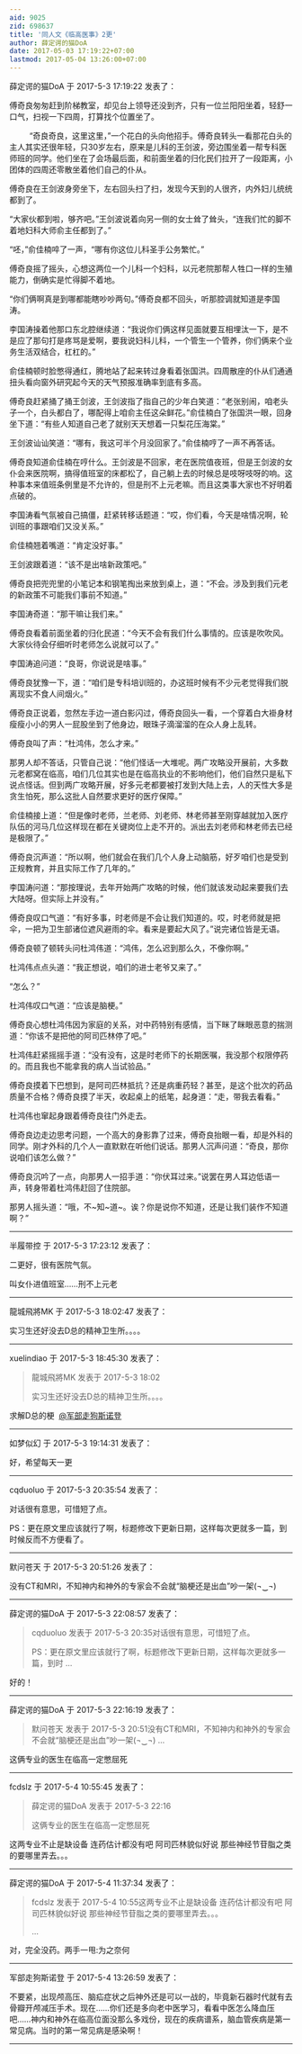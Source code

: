 ```yaml
---
aid: 9025
zid: 698637
title: '同人文《临高医事》2更'
author: 薛定谔的猫DoA
date: 2017-05-03 17:19:22+07:00
lastmod: 2017-05-04 13:26:00+07:00
---
```


薛定谔的猫DoA 于 2017-5-3 17:19:22 发表了：

傅奇良匆匆赶到阶梯教室，却见台上领导还没到齐，只有一位兰阳阳坐着，轻舒一口气，扫视一下四周，打算找个位置坐了。

         “奇良奇良，这里这里，”一个花白的头向他招手。傅奇良转头一看那花白头的主人其实还很年轻，只30岁左右，原来是儿科的王剑波，旁边围坐着一帮专科医师班的同学。他们坐在了会场最后面，和前面坐着的归化民们拉开了一段距离，小团体的四周还零散坐着他们自己的仆从。

傅奇良在王剑波身旁坐下，左右回头扫了扫，发现今天到的人很齐，内外妇儿统统都到了。

“大家伙都到啦，够齐吧。”王剑波说着向另一侧的女士耸了耸头，“连我们忙的脚不着地妇科大师俞主任都到了。”

“呸，”俞佳楠啐了一声，“哪有你这位儿科圣手公务繁忙。”

傅奇良摇了摇头，心想这两位一个儿科一个妇科，以元老院那帮人牲口一样的生殖能力，倒确实是忙得脚不着地。

“你们俩啊真是到哪都能瞎吵吵两句。”傅奇良都不回头，听那腔调就知道是李国涛。

李国涛操着他那口东北腔继续道：“我说你们俩这样见面就要互相埋汰一下，是不是应了那句打是疼骂是爱啊，要我说妇科儿科，一个管生一个管养，你们俩来个业务生活双结合，杠杠的。”

俞佳楠顿时脸憋得通红，腾地站了起来转过身看着张国洪。四周散座的仆从们通通扭头看向窗外研究起今天的天气预报准确率到底有多高。

傅奇良赶紧捅了捅王剑波，王剑波指了指自己的少年白笑道：“老张别闹，咱老头子一个，白头都白了，哪配得上咱俞主任这朵鲜花。”俞佳楠白了张国洪一眼，回身坐下道：“有些人知道自己老了就别天天想着一只梨花压海棠。”

王剑波讪讪笑道：“哪有，我这可半个月没回家了。”俞佳楠哼了一声不再答话。

傅奇良知道俞佳楠在哼什么。王剑波是不回家，老在医院值夜班，但是王剑波的女仆会来医院啊，搞得值班室的床都松了，自己躺上去的时候总是吱呀吱呀的响。这种事本来值班条例里是不允许的，但是刑不上元老嘛。而且这类事大家也不好明着点破的。

李国涛看气氛被自己搞僵，赶紧转移话题道：“哎，你们看，今天是啥情况啊，轮训班的事跟咱们又没关系。”

俞佳楠翘着嘴道：“肯定没好事。”

王剑波跟着道：“该不是出啥新政策吧。”

傅奇良把兜兜里的小笔记本和钢笔掏出来放到桌上，道：“不会。涉及到我们元老的新政策不可能我们事前不知道。”

李国涛奇道：“那干嘛让我们来。”

傅奇良看着前面坐着的归化民道：“今天不会有我们什么事情的。应该是吹吹风。大家伙待会仔细听时老师怎么说就可以了。”

李国涛追问道：“良哥，你说说是啥事。”

傅奇良犹豫一下，道：“咱们是专科培训班的，办这班时候有不少元老觉得我们脱离现实不食人间烟火。”

傅奇良正说着，忽然左手边一道白影闪过，傅奇良回头一看，一个穿着白大褂身材瘦瘦小小的男人一屁股坐到了他身边，眼珠子滴溜溜的在众人身上乱转。

傅奇良叫了声：“杜鸿伟，怎么才来。”

那男人却不答话，只管自己说：“他们怪话一大堆呢。两广攻略没开展前，大多数元老都窝在临高，咱们几位其实也是在临高执业的不影响他们，他们自然只是私下说点怪话。但到两广攻略开展，好多元老都要被打发到大陆上去，人的天性大多是贪生怕死，那么这批人自然要求更好的医疗保障。”

俞佳楠接上道：“但是像时老师，兰老师、刘老师、林老师甚至刚穿越就加入医疗队伍的河马几位这样现在都在关键岗位上走不开的。派出去刘老师和林老师去已经是极限了。”

傅奇良沉声道：“所以啊，他们就会在我们几个人身上动脑筋，好歹咱们也是受到正规教育，并且实际工作了几年的。”

李国涛问道：“那按理说，去年开始两广攻略的时候，他们就该发动起来要我们去大陆呀。但实际上并没有。”

傅奇良叹口气道：“有好多事，时老师是不会让我们知道的。哎，时老师就是把伞，一把为卫生部诸位遮风避雨的伞。看来是要起大风了。”说完诸位皆是无语。

傅奇良顿了顿转头问杜鸿伟道：“鸿伟，怎么迟到那么久，不像你啊。”

杜鸿伟点点头道：“我正想说，咱们的进士老爷又来了。”

“怎么？”

杜鸿伟叹口气道：“应该是脑梗。”

傅奇良心想杜鸿伟因为家庭的关系，对中药特别有感情，当下眯了眯眼恶意的揣测道：“你该不是把他的阿司匹林停了吧。”

杜鸿伟赶紧摇摇手道：“没有没有，这是时老师下的长期医嘱，我没那个权限停药的。而且我也不能拿我的病人当试验品。”

傅奇良摸着下巴想到，是阿司匹林抵抗？还是病重药轻？甚至，是这个批次的药品质量不合格？傅奇良摸了半天，收起桌上的纸笔，起身道：“走，带我去看看。”

杜鸿伟也窜起身跟着傅奇良往门外走去。

傅奇良边走边思考问题，一个高大的身影靠了过来，傅奇良抬眼一看，却是外科的同学。刚才外科的几个人一直默默在听他们说话。那男人沉声问道：“奇良，那你说咱们该怎么做？”

傅奇良沉吟了一点，向那男人一招手道：“你伏耳过来。”说罢在男人耳边低语一声，转身带着杜鸿伟赶回了住院部。

那男人摇头道：“哦，不~知~道~。诶？你是说你不知道，还是让我们装作不知道啊？”

---------

半履带控 于 2017-5-3 17:23:12 发表了：

二更好，很有医院气氛。

叫女仆进值班室……刑不上元老

---------

龍城飛將MK 于 2017-5-3 18:02:47 发表了：

实习生还好没去D总的精神卫生所。。。。

---------

xuelindiao 于 2017-5-3 18:45:30 发表了：

> 龍城飛將MK 发表于 2017-5-3 18:02
> 
> 实习生还好没去D总的精神卫生所。。。。



求解D总的梗  [@军部走狗斯诺登](https://bbs.northdy.com/home.php?mod=space&uid=69519)

---------

如梦似幻 于 2017-5-3 19:14:31 发表了：

好，希望每天一更

---------

cqduoluo 于 2017-5-3 20:35:54 发表了：

对话很有意思，可惜短了点。

PS：更在原文里应该就行了啊，标题修改下更新日期，这样每次更就多一篇，到时候反而不方便看了。

---------

默问苍天 于 2017-5-3 20:51:26 发表了：

没有CT和MRI，不知神内和神外的专家会不会就“脑梗还是出血”吵一架(¬‿¬)

---------

薛定谔的猫DoA 于 2017-5-3 22:08:57 发表了：

> cqduoluo 发表于 2017-5-3 20:35对话很有意思，可惜短了点。
> 
> PS：更在原文里应该就行了啊，标题修改下更新日期，这样每次更就多一篇，到时 ...



好的！

---------

薛定谔的猫DoA 于 2017-5-3 22:16:19 发表了：

> 默问苍天 发表于 2017-5-3 20:51没有CT和MRI，不知神内和神外的专家会不会就“脑梗还是出血”吵一架(¬‿¬) ...



这俩专业的医生在临高一定憋屈死

---------

fcdslz 于 2017-5-4 10:55:45 发表了：

> 薛定谔的猫DoA 发表于 2017-5-3 22:16
> 
> 这俩专业的医生在临高一定憋屈死



这两专业不止是缺设备 连药估计都没有吧 阿司匹林貌似好说 那些神经节苷脂之类的要哪里弄去。。。

---------

薛定谔的猫DoA 于 2017-5-4 11:37:34 发表了：

> fcdslz 发表于 2017-5-4 10:55这两专业不止是缺设备 连药估计都没有吧 阿司匹林貌似好说 那些神经节苷脂之类的要哪里弄去。。。
> 
> ...



对，完全没药。两手一甩:为之奈何

---------

军部走狗斯诺登 于 2017-5-4 13:26:59 发表了：

不要紧，出现颅高压、脑疝症状之后神外还是可以一战的，毕竟新石器时代就有去骨瓣开颅减压手术。现在……你们还是多向老中医学习，看看中医怎么降血压吧……神内和神外在临高位面没那么多戏份，现在的疾病谱系，脑血管疾病是第一常见病。当时的第一常见病是感染啊！

---------

